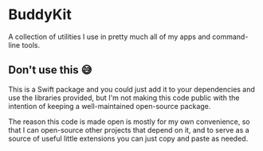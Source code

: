 # BuddyKit

A collection of utilities I use in pretty much all of my apps and command-line tools.

## Don't use this 😅

This is a Swift package and you could just add it to your dependencies and use the libraries provided, but I'm not making this code public with the intention of keeping a well-maintained open-source package.

The reason this code is made open is mostly for my own convenience, so that I can open-source other projects that depend on it, and to serve as a source of useful little extensions you can just copy and paste as needed.